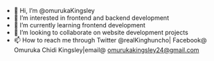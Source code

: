 - 👋 Hi, I’m @omurukaKingsley
- 👀 I’m interested in frontend and backend development
- 🌱 I’m currently learning frontend development
- 💞️ I’m looking to collaborate on website development projects
- 📫 How to reach me through Twitter @realKinghuncho| Facebook@ Omuruka Chidi Kingsley|email@ omurukakingsley24@gmail.com

<!---
omurukaKingsley/omurukaKingsley is a ✨ special ✨ repository because its `README.md` (this file) appears on your GitHub profile.
You can click the Preview link to take a look at your changes.
--->
